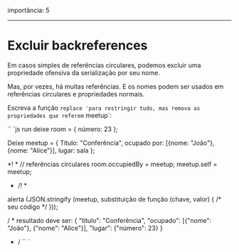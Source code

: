 importância: 5

---

# Excluir backreferences

Em casos simples de referências circulares, podemos excluir uma propriedade ofensiva da serialização por seu nome.

Mas, por vezes, há muitas referências. E os nomes podem ser usados ​​em referências circulares e propriedades normais.

Escreva a função `replace 'para restringir tudo, mas remova as propriedades que referem` meetup`:

`` `js run
deixe room = {
número: 23
};

Deixe meetup = {
Título: "Conferência",
ocupado por: [{nome: "João"}, {nome: "Alice"}],
lugar: sala
};

*! *
// referências circulares
room.occupiedBy = meetup;
meetup.self = meetup;
* /! *

alerta (JSON.stringify (meetup, substituição de função (chave, valor) {
/* seu código */
}));

/ * resultado deve ser:
{
"título": "Conferência",
"ocupado": [{"nome": "João"}, {"nome": "Alice"}],
"lugar": {"número": 23}
}
* /
`` `


